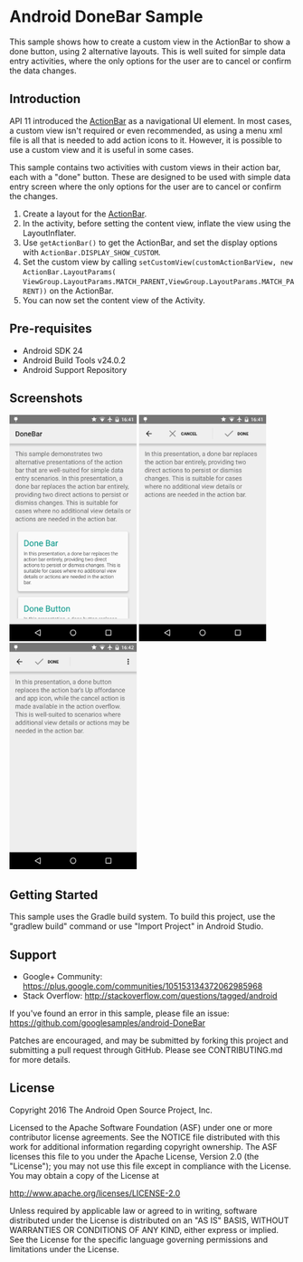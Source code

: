 
Android DoneBar Sample
===================================

This sample shows how to create a custom view in the ActionBar to show a done button, using
2 alternative layouts. This is well suited for simple data entry activities, where the only
options for the user are to cancel or confirm the data changes.

Introduction
------------

API 11 introduced the [ActionBar][1] as a navigational UI element. In most cases, a custom view isn't required
or even recommended, as using a menu xml file is all that is needed to add action icons to it. However, it is
possible to use a custom view and it is useful in some cases.

This sample contains two activities with custom views in their action bar, each with a "done" button. These are
designed to be used with simple data entry screen where the only options for the user are to cancel or confirm
the changes.

1. Create a layout for the [ActionBar][2].
2. In the activity, before setting the content view, inflate the view using the LayoutInflater.
3. Use `getActionBar()` to get the ActionBar, and set the display options with `ActionBar.DISPLAY_SHOW_CUSTOM`.
4. Set the custom view by calling `setCustomView(customActionBarView, new ActionBar.LayoutParams(
ViewGroup.LayoutParams.MATCH_PARENT,ViewGroup.LayoutParams.MATCH_PARENT))` on the ActionBar.
5. You can now set the content view of the Activity.


[1]: http://developer.android.com/design/patterns/actionbar.html
[2]: http://developer.android.com/reference/android/app/ActionBar.html

Pre-requisites
--------------

- Android SDK 24
- Android Build Tools v24.0.2
- Android Support Repository

Screenshots
-------------

<img src="screenshots/1-main.png" height="400" alt="Screenshot"/> <img src="screenshots/2-done-bar.png" height="400" alt="Screenshot"/> <img src="screenshots/3-done-button.png" height="400" alt="Screenshot"/> 

Getting Started
---------------

This sample uses the Gradle build system. To build this project, use the
"gradlew build" command or use "Import Project" in Android Studio.

Support
-------

- Google+ Community: https://plus.google.com/communities/105153134372062985968
- Stack Overflow: http://stackoverflow.com/questions/tagged/android

If you've found an error in this sample, please file an issue:
https://github.com/googlesamples/android-DoneBar

Patches are encouraged, and may be submitted by forking this project and
submitting a pull request through GitHub. Please see CONTRIBUTING.md for more details.

License
-------

Copyright 2016 The Android Open Source Project, Inc.

Licensed to the Apache Software Foundation (ASF) under one or more contributor
license agreements.  See the NOTICE file distributed with this work for
additional information regarding copyright ownership.  The ASF licenses this
file to you under the Apache License, Version 2.0 (the "License"); you may not
use this file except in compliance with the License.  You may obtain a copy of
the License at

http://www.apache.org/licenses/LICENSE-2.0

Unless required by applicable law or agreed to in writing, software
distributed under the License is distributed on an "AS IS" BASIS, WITHOUT
WARRANTIES OR CONDITIONS OF ANY KIND, either express or implied.  See the
License for the specific language governing permissions and limitations under
the License.
